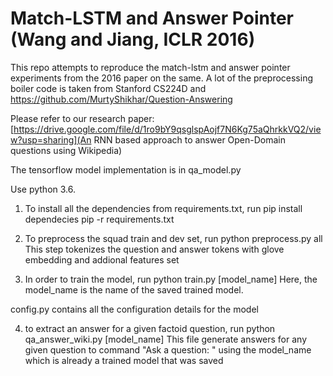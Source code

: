# Match-LSTM and Answer Pointer (Wang and Jiang, ICLR 2016) #
This repo attempts to reproduce the match-lstm and answer pointer experiments from the 2016 paper on the same. A lot of the preprocessing boiler code is taken from Stanford CS224D and https://github.com/MurtyShikhar/Question-Answering

Please refer to our research paper: 
[https://drive.google.com/file/d/1ro9bY9qsglspAojf7N6Kg75aQhrkkVQ2/view?usp=sharing](An RNN based approach to answer Open-Domain questions using Wikipedia)

The tensorflow model implementation is in qa_model.py

Use python 3.6.

1. To install all the dependencies from requirements.txt, run
 pip install dependecies pip -r requirements.txt

2. To preprocess the squad train and dev set, run
  python preprocess.py all
This step tokenizes the question and answer tokens with glove embedding and addional features set

3. In order to train the model, run
  python train.py [model_name]
  Here, the model_name is the name of the saved trained model.


config.py contains all the configuration details for the model

4. to extract an answer for a given factoid question, run
  python qa_answer_wiki.py [model_name]
 This file generate answers for any given question to command "Ask a question: " using the model_name which is already a trained model that was saved
